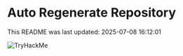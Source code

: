 # Auto Regenerate Repository

This README was last updated: 2025-07-08 16:12:01

 ![TryHackMe](https://tryhackme.com/badge/533634)
